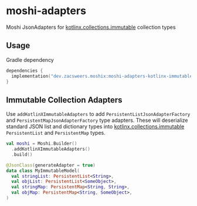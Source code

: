 # moshi-adapters

Moshi JsonAdapters for [kotlinx.collections.immutable](https://github.com/Kotlin/kotlinx.collections.immutable) collection types

## Usage

Gradle dependency

```kotlin
dependencies {
  implementation("dev.zacsweers.moshix:moshi-adapters-kotlinx-immutable:<version>")
}
```
## Immutable Collection Adapters

Use `addKotlinXImmutableAdapters` to add `PersistentListJsonAdapterFactory` and `PersistentMapJsonAdapterFactory` type
adapters. These will deserialize standard JSON list and dictionary types into [kotlinx.collections.immutable](https://github.com/Kotlin/kotlinx.collections.immutable)
`PersistentList` and `PersistentMap` types.

```Kotlin
val moshi = Moshi.Builder()
  .addKotlinXImmutableAdapters()
  .build()

@JsonClass(generateAdapter = true)
data class MyImmutableModel(
  val stringList: PersistentList<String>,
  val objList: PersistentList<SomeObject>,
  val stringMap: PersistentMap<String, String>,
  val objMap: PersistentMap<String, SomeObject>,  
)
```
